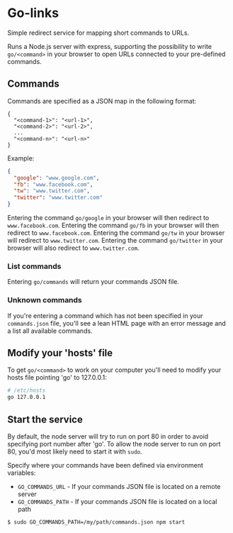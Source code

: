 # Go-links

Simple redirect service for mapping short commands to URLs.

Runs a Node.js server with express, supporting the possibility to write `go/<command>` in your browser to open URLs connected to your pre-defined commands.

## Commands

Commands are specified as a JSON map in the following format:

```
{
  "<command-1>": "<url-1>",
  "<command-2>": "<url-2>",
  ...
  "<command-n>": "<url-n>"
}
```

Example:

```json
{
  "google": "www.google.com",
  "fb": "www.facebook.com",
  "tw": "www.twitter.com",
  "twitter": "www.twitter.com"
}
```

Entering the command `go/google` in your browser will then redirect to `www.facebook.com`. Entering the command `go/fb` in your browser will then redirect to `www.facebook.com`. Entering the command `go/tw` in your browser will redirect to `www.twitter.com`. Entering the command `go/twitter` in your browser will also redirect to `www.twitter.com`.

### List commands

Entering `go/commands` will return your commands JSON file.

### Unknown commands

If you're entering a command which has not been specified in your `commands.json` file, you'll see a lean HTML page with an error message and a list all available commands.

## Modify your 'hosts' file

To get `go/<command>` to work on your computer you'll need to modify your hosts file pointing 'go' to 127.0.0.1:

```bash
# /etc/hosts
go 127.0.0.1
```

## Start the service

By default, the node server will try to run on port 80 in order to avoid specifying port number after 'go'. To allow the node server to run on port 80, you'd most likely need to start it with `sudo`.

Specify where your commands have been defined via environment variables:

* `GO_COMMANDS_URL` - If your commands JSON file is located on a remote server
* `GO_COMMANDS_PATH` - If your commands JSON file is located on a local path

```
$ sudo GO_COMMANDS_PATH=/my/path/commands.json npm start
```
